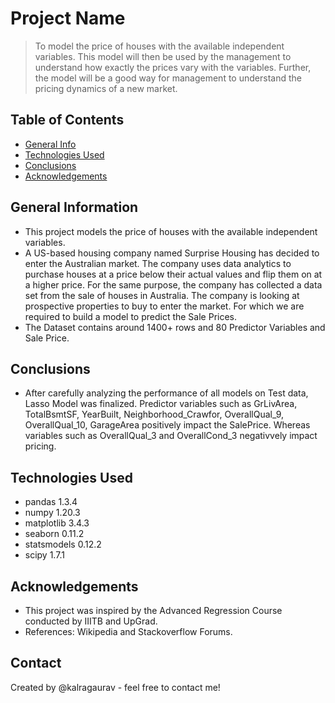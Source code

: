 # Project Name
> To model the price of houses with the available independent variables. This model will then be used by the management to understand how exactly the prices vary with the variables. Further, the model will be a good way for management to understand the pricing dynamics of a new market.


## Table of Contents
* [General Info](#general-information)
* [Technologies Used](#technologies-used)
* [Conclusions](#conclusions)
* [Acknowledgements](#acknowledgements)

<!-- You can include any other section that is pertinent to your problem -->

## General Information
- This project models the price of houses with the available independent variables.
- A US-based housing company named Surprise Housing has decided to enter the Australian market. The company uses data analytics to purchase houses at a price below their actual values and flip them on at a higher price. For the same purpose, the company has collected a data set from the sale of houses in Australia. The company is looking at prospective properties to buy to enter the market. For which we are required to build a model to predict the Sale Prices.
- The Dataset contains around 1400+ rows and 80 Predictor Variables and Sale Price.

<!-- You don't have to answer all the questions - just the ones relevant to your project. -->

## Conclusions
- After carefully analyzing the performance of all models on Test data, Lasso Model was finalized. Predictor variables such as GrLivArea, TotalBsmtSF, YearBuilt, Neighborhood_Crawfor, OverallQual_9, OverallQual_10, GarageArea positively impact the SalePrice. Whereas variables such as OverallQual_3 and OverallCond_3 negativvely impact pricing.

<!-- You don't have to answer all the questions - just the ones relevant to your project. -->


## Technologies Used
- pandas 1.3.4
- numpy 1.20.3
- matplotlib 3.4.3
- seaborn 0.11.2
- statsmodels 0.12.2
- scipy 1.7.1

<!-- As the libraries versions keep on changing, it is recommended to mention the version of library used in this project -->

## Acknowledgements
- This project was inspired by the Advanced Regression Course conducted by IIITB and UpGrad.  
- References: Wikipedia and Stackoverflow Forums.

## Contact
Created by @kalragaurav - feel free to contact me!


<!-- Optional -->
<!-- ## License -->
<!-- This project is open source and available under the [... License](). -->

<!-- You don't have to include all sections - just the one's relevant to your project -->